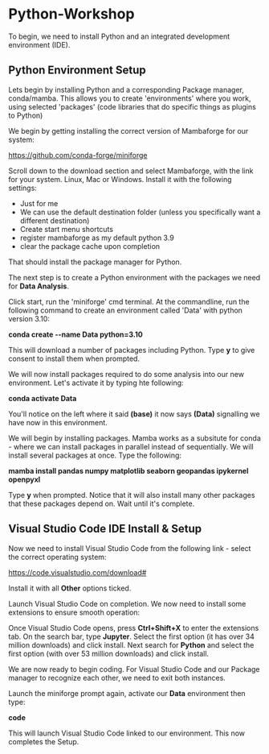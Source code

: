 # Python-Workshop

To begin, we need to install Python and an integrated development environment (IDE).

## Python Environment Setup

Lets begin by installing Python and a corresponding Package manager, conda/mamba. This allows you to create 'environments' where you work, using selected 'packages' (code libraries that do specific things as plugins to Python)

We begin by getting installing the correct version of Mambaforge for our system:

https://github.com/conda-forge/miniforge

Scroll down to the download section and select Mambaforge, with the link for your system. Linux, Mac or Windows. Install it with the following settings:

- Just for me
- We can use the default destination folder (unless you specifically want a different destination)
- Create start menu shortcuts
- register mambaforge as my default python 3.9
- clear the package cache upon completion

That should install the package manager for Python.

The next step is to create a Python environment with the packages we need for **Data Analysis**.

Click start, run the 'miniforge' cmd terminal. At the commandline, run the following command to create an environment called 'Data' with python version 3.10:

**conda create --name Data python=3.10**

This will download a number of packages including Python. Type **y** to give consent to install them when prompted.

We will now install packages required to do some analysis into our new environment. Let's activate it by typing hte following:

**conda activate Data**

You'll notice on the left where it said **(base)** it now says **(Data)** signalling we have now in this environment.

We will begin by installing packages. Mamba works as a subsitute for conda - where we can install packages in parallel instead of sequentially. We will install several packages at once. Type the following:

**mamba install pandas numpy matplotlib seaborn geopandas ipykernel openpyxl**

Type **y** when prompted. Notice that it will also install many other packages that these packages depend on. Wait until it's complete.

## Visual Studio Code IDE Install & Setup

Now we need to install Visual Studio Code from the following link - select the correct operating system:

https://code.visualstudio.com/download#

Install it with all **Other** options ticked.

Launch Visual Studio Code on completion. We now need to install some extensions to ensure smooth operation:

Once Visual Studio Code opens, press **Ctrl+Shift+X** to enter the extensions tab. On the search bar, type **Jupyter**. Select the first option (it has over 34 million downloads) and click install. Next search for **Python** and select the first option (with over 53 million downloads) and click install.

We are now ready to begin coding. For Visual Studio Code and our Package manager to recognize each other, we need to exit both instances.

Launch the miniforge prompt again, activate our **Data** environment then type:

**code**

This will launch Visual Studio Code linked to our environment. This now completes the Setup.
